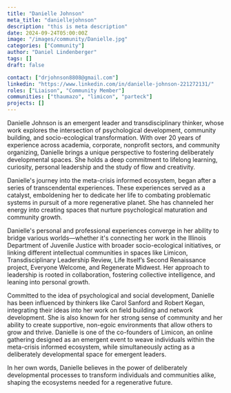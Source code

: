 ```yaml
---
title: "Danielle Johnson"
meta_title: "daniellejohnson"
description: "this is meta description"
date: 2024-09-24T05:00:00Z
image: "/images/community/Danielle.jpg"
categories: ["Community"]
author: "Daniel Lindenberger"
tags: []
draft: false

contact: ["drjohnson8808@gmail.com"]
linkedin: "https://www.linkedin.com/in/danielle-johnson-221272131/"
roles: ["Liaison", "Community Member"]
communities: ["thaumazo", "limicon", "parteck"]
projects: []
---
```


Danielle Johnson is an emergent leader and transdisciplinary thinker, whose work explores the intersection of psychological development, community building, and socio-ecological transformation. With over 20 years of experience across academia, corporate, nonprofit sectors, and community organizing, Danielle brings a unique perspective to fostering deliberately developmental spaces. She holds a deep commitment to lifelong learning, curiosity, personal leadership and the study of flow and creativity.  

Danielle's journey into the meta-crisis informed ecosystem, began after a series of transcendental experiences.  These experiences served as a catalyst, emboldening her to dedicate her life to combating problematic systems in pursuit of a more regenerative planet. She has channeled her energy into creating spaces that nurture psychological maturation and community growth. 

Danielle's personal and professional experiences converge in her ability to bridge various worlds—whether it's connecting her work in the Illinois Department of Juvenile Justice with broader socio-ecological initiatives, or linking different intellectual communities in spaces like Limicon, Transdisciplinary Leadership Review, Life Itself’s Second Renaissance project, Everyone Welcome, and Regenerate Midwest. Her approach to leadership is rooted in collaboration, fostering collective intelligence, and leaning into personal growth.  

Committed to the idea of psychological and social development, Danielle has been influenced by thinkers like Carol Sanford and Robert Kegan, integrating their ideas into her work on field building and network development. She is also known for her strong sense of community and her ability to create supportive, non-egoic environments that allow others to grow and thrive.  Danielle is one of the co-founders of Limicon, an online gathering designed as an emergent event to weave individuals within the meta-crisis informed ecosystem, while simultaneously acting as a deliberately developmental space for emergent leaders. 

In her own words, Danielle believes in the power of deliberately developmental processes to transform individuals and communities alike, shaping the ecosystems needed for a regenerative future.